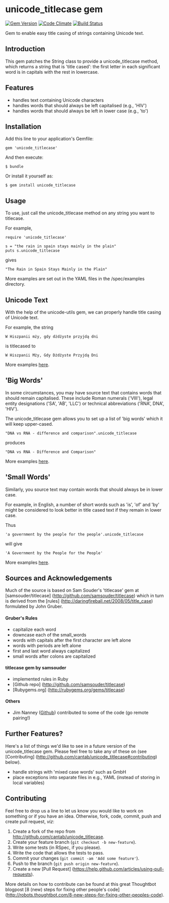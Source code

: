 # unicode_titlecase gem
[![Gem Version](https://badge.fury.io/rb/unicode_titlecase.png)](http://badge.fury.io/rb/unicode_titlecase)
[![Code Climate](https://codeclimate.com/github/cantab/unicode_titlecase.png)](https://codeclimate.com/github/cantab/unicode_titlecase)
[![Build Status](https://travis-ci.org/cantab/unicode_titlecase.png?branch=master)](https://travis-ci.org/cantab/unicode_titlecase)

Gem to enable easy title casing of strings containing Unicode text.

## Introduction
This gem patches the String class to provide a unicode_titlecase method, which returns a string that is 'title cased': the first letter in each significant word is in capitals with the rest in lowercase.

## Features
* handles text containing Unicode characters
* handles words that should always be left capitalised (e.g., 'HIV')
* handles words that should always be left in lower case (e.g., 'to')

## Installation

Add this line to your application's Gemfile:

    gem 'unicode_titlecase'

And then execute:

    $ bundle

Or install it yourself as:

    $ gem install unicode_titlecase

## Usage


To use, just call the unicode_titlecase method on any string you want to titlecase.

For example,

    require 'unicode_titlecase'

    s = "the rain in spain stays mainly in the plain"
    puts s.unicode_titlecase

gives

    "The Rain in Spain Stays Mainly in the Plain"

More examples are set out in the YAML files in the /spec/examples directory.

## Unicode Text

With the help of the unicode-utils gem, we can properly handle title casing of Unicode text.

For example, the string 

	W Hiszpanii mży, gdy dżdżyste przyjdą dni

is titlecased to

	W Hiszpanii Mży, Gdy Dżdżyste Przyjdą Dni

More examples [here](https://github.com/cantab/unicode_titlecase/blob/master/spec/examples/unicode_examples.yaml).

## 'Big Words'

In some circumstances, you may have source text that contains words that should remain capitalised. These include Roman numerals ('VIII'), legal entity designations ('SA', 'AB', 'LLC') or technical abbreviations ('RNA', DNA', 'HIV').

The unicode_titlecase gem allows you to set up a list of 'big words' which it will keep upper-cased.

	"DNA vs RNA - difference and comparison".unicode_titlecase

produces

	"DNA vs RNA - Difference and Comparison"
	
More examples [here](https://github.com/cantab/unicode_titlecase/blob/master/spec/examples/bigword_examples.yaml).

## 'Small Words'

Similarly, you source text may contain words that should always be in lower case.

For example, in English, a number of short words such as 'is', 'of' and 'by' might be considered to look better in title cased text if they remain in lower case.

Thus


	'a government by the people for the people'.unicode_titlecase
	
	
will give

	'A Government by the People for the People'
	
More examples [here](https://github.com/cantab/unicode_titlecase/blob/master/spec/examples/standard_examples.yaml).

## Sources and Acknowledgements

Much of the source is based on Sam Souder's 'titlecase' gem at [samsouder/titlecase] (http://github.com/samsouder/titlecase) which in turn is derived from the [rules] (http://daringfireball.net/2008/05/title_case) formulated by John Gruber.

#### Gruber's Rules
  - capitalize each word
  - downcase each of the small_words
  - words with capitals after the first character are left alone
  - words with periods are left alone
  - first and last word always capitalized
  - small words after colons are capitalized

#### titlecase gem by samsouder

  - implemented rules in Ruby
  - [Github repo] (http://github.com/samsouder/titlecase)
  - [Rubygems.org] (http://rubygems.org/gems/titlecase)

#### Others
  - Jim Nanney ([Github](https://github.com/jimnanney)) contributed to some of the code (go remote pairing!)

## Further Features?
Here's a list of things we'd like to see in a future version of the unicode_titlecase gem. Please feel free to take any of these on (see [Contributing] (http://github.com/cantab/unicode_titlecase#contributing) below).
  - handle strings with 'mixed case words' such as GmbH
  - place exceptions into separate files in e.g., YAML (instead of storing in local variables)

## Contributing
Feel free to drop us a line to let us know you would like to work on something or if you have an idea. Otherwise, fork, code, commit, push and create pull request, *viz*:

1. Create a fork of the repo from http://github.com/cantab/unicode_titlecase.
2. Create your feature branch (`git checkout -b new-feature`).
2. Write some tests (in RSpec, if you please).
3. Write the code that allows the tests to pass.
3. Commit your changes (`git commit -am 'Add some feature'`).
4. Push to the branch (`git push origin new-feature`).
5. Create a new [Pull Request] (https://help.github.com/articles/using-pull-requests).

More details on how to contribute can be found at this great Thoughtbot blogpost [8 (new) steps for fixing other people's code] (http://robots.thoughtbot.com/8-new-steps-for-fixing-other-peoples-code).

